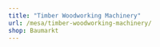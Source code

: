 ```yaml
---
title: "Timber Woodworking Machinery"
url: /mesa/timber-woodworking-machinery/
shop: Baumarkt
---
```

